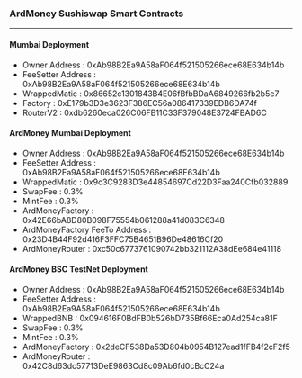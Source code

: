 ### ArdMoney Sushiswap Smart Contracts
---

#### Mumbai Deployment
  - Owner Address : 0xAb98B2Ea9A58aF064f521505266ece68E634b14b
  - FeeSetter Address : 0xAb98B2Ea9A58aF064f521505266ece68E634b14b
  - WrappedMatic : 0x86652c1301843B4E06fBfbBDaA6849266fb2b5e7
  - Factory : 0xE179b3D3e3623F386EC56a086417339EDB6DA74f
  - RouterV2 : 0xdb6260eca026C06FB11C33F379048E3724FBAD6C

#### ArdMoney Mumbai Deployment
  - Owner Address : 0xAb98B2Ea9A58aF064f521505266ece68E634b14b
  - FeeSetter Address : 0xAb98B2Ea9A58aF064f521505266ece68E634b14b
  - WrappedMatic : 0x9c3C9283D3e44854697Cd22D3Faa240Cfb032889
  - SwapFee : 0.3%
  - MintFee : 0.3%
  - ArdMoneyFactory : 0x42E66bA8D80B098F75554b061288a41d083C6348
  - ArdMoneyFactory FeeTo Address : 0x23D4B44F92d416F3FFC75B4651B96De48616Cf20
  - ArdMoneyRouter : 0xc50c6773761090742bb321112A38dEe684e41118

#### ArdMoney BSC TestNet Deployment
  - Owner Address : 0xAb98B2Ea9A58aF064f521505266ece68E634b14b
  - FeeSetter Address : 0xAb98B2Ea9A58aF064f521505266ece68E634b14b
  - WrappedBNB : 0x094616F0BdFB0b526bD735Bf66Eca0Ad254ca81F
  - SwapFee : 0.3%
  - MintFee : 0.3%
  - ArdMoneyFactory : 0x2deCF538Da53D804b0954B127ead1fFB4f2cF2f5
  - ArdMoneyRouter :  0x42C8d63dc57713DeE9863Cd8c09Ab6fd0cBcC24a

